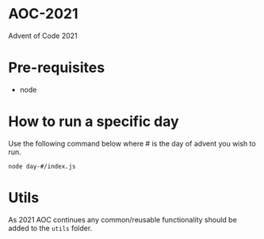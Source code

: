 # AOC-2021
Advent of Code 2021

# Pre-requisites
*  node

# How to run a specific day
Use the following command below where # is the day of advent you wish to run.

```node day-#/index.js```

# Utils
As 2021 AOC continues any common/reusable functionality should be added to the `utils` folder.
